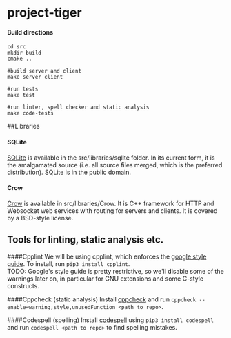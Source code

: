 # project-tiger

#### Build directions
```
cd src
mkdir build
cmake ..

#build server and client
make server client

#run tests
make test

#run linter, spell checker and static analysis
make code-tests
```

##Libraries
#### SQLite
[SQLite](https://www.sqlite.org/) is available in the src/libraries/sqlite folder. In its current form, it is the amalgamated source (i.e. all source files merged, which is the preferred distribution). SQLite is in the public domain.

#### Crow
[Crow](https://github.com/CrowCpp/Crow) is available in src/libraries/Crow. It is C++ framework for HTTP and Websocket web services with routing for servers and clients. It is covered by a BSD-style license.

## Tools for linting, static analysis etc.
####Cpplint
We will be using cpplint, which enforces the [google style guide](https://google.github.io/styleguide/cppguide.html). To install, run `pip3 install cpplint`.  
TODO: Google's style guide is pretty restrictive, so we'll disable some of the warnings later on, in particular for GNU extensions and some C-style constructs.


####Cppcheck (static analysis)
Install [cppcheck](https://cppcheck.sourceforge.io/) and run `cppcheck --enable=warning,style,unusedFunction <path to repo>`.  

####Codespell (spelling)
Install [codespell](https://github.com/codespell-project/codespell) using `pip3 install codespell` and run `codespell <path to repo>` to find spelling mistakes.
